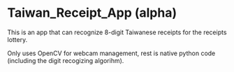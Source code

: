 # Taiwan_Receipt_App (alpha)

This is an app that can recognize 8-digit Taiwanese receipts for the receipts lottery.

Only uses OpenCV for webcam management, rest is native python code (including the digit recogizing algorihm).
